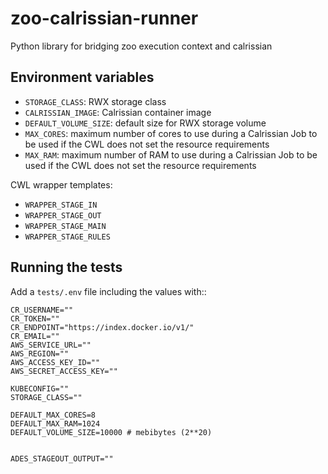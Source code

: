 # zoo-calrissian-runner

Python library for bridging zoo execution context and calrissian

## Environment variables

* `STORAGE_CLASS`: RWX storage class
* `CALRISSIAN_IMAGE`: Calrissian container image
* `DEFAULT_VOLUME_SIZE`: default size for RWX storage volume
* `MAX_CORES`: maximum number of cores to use during a Calrissian Job to be used if the CWL does not set the resource requirements
* `MAX_RAM`: maximum number of RAM to use during a Calrissian Job to be used if the CWL does not set the resource requirements

CWL wrapper templates:

* `WRAPPER_STAGE_IN`
* `WRAPPER_STAGE_OUT`
* `WRAPPER_STAGE_MAIN`
* `WRAPPER_STAGE_RULES`

## Running the tests

Add a `tests/.env` file including the values with::

```
CR_USERNAME=""
CR_TOKEN=""
CR_ENDPOINT="https://index.docker.io/v1/"
CR_EMAIL=""
AWS_SERVICE_URL=""
AWS_REGION=""
AWS_ACCESS_KEY_ID=""
AWS_SECRET_ACCESS_KEY=""

KUBECONFIG=""
STORAGE_CLASS=""

DEFAULT_MAX_CORES=8
DEFAULT_MAX_RAM=1024
DEFAULT_VOLUME_SIZE=10000 # mebibytes (2**20)


ADES_STAGEOUT_OUTPUT=""
```
